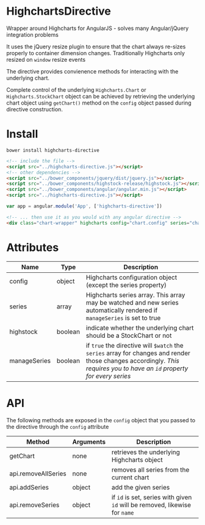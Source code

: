 # HighchartsDirective

Wrapper around Highcharts for AngularJS - solves many Angular/jQuery integration problems

It uses the jQuery resize plugin to ensure that the chart always re-sizes properly to container dimension changes. Traditionally Highcharts only resized on `window` resize events

The directive provides convienence methods for interacting with the underlying chart. 

Complete control of the underlying `Highcharts.Chart` or `Highcharts.StockChart` object can be achieved by retrieving the underlying chart object using `getChart()` method on the `config` object passed during directive construction.

# Install

`bower install highcharts-directive`
  
```html
<!-- include the file -->
<script src="../highcharts-directive.js"></script>
<!-- other dependencies -->
<script src="../bower_components/jquery/dist/jquery.js"></script>
<script src="../bower_components/highstock-release/highstock.js"></script>
<script src="../bower_components/angular/angular.min.js"></script>
<script src="../highcharts-directive.js"></script>
```

```js
var app = angular.module('App', ['highcharts-directive'])
```

```html
<!-- ... then use it as you would with any angular directive -->
<div class="chart-wrapper" highcharts config="chart.config" series="chart.series"></div>
```

# Attributes

| Name         | Type    | Description                                                                                                                                                              |
|--------------|---------|--------------------------------------------------------------------------------------------------------------------------------------------------------------------------|
| config       | object  | Highcharts configuration object (except the series property)                                                                                                             |
| series       | array   | Highcharts series array. This array may be watched and new series automatically rendered if `manageSeries` is set to true                                                |
| highstock    | boolean | indicate whether the underlying chart should be a StockChart or not                                                                                                      |
| manageSeries | boolean | if `true` the directive will `$watch` the `series` array for changes and render those changes accordingly. *This requires you to have an `id` property for every series* |

# API

The following methods are exposed in the `config` object that you passed to the directive through the `config` attribute

| Method              | Arguments | Description                                                                 |
|---------------------|-----------|-----------------------------------------------------------------------------|
| getChart            | none      | retrieves the underlying Highcharts object                                  |
| api.removeAllSeries | none      | removes all series from the current chart                                   |
| api.addSeries       | object    | add the given series                                                        |
| api.removeSeries    | object    | if `id` is set, series with given `id` will be removed, likewise for `name` |
